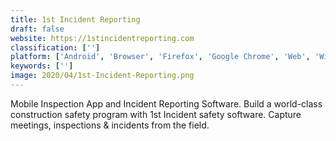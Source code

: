 ```yaml
---
title: 1st Incident Reporting
draft: false 
website: https://1stincidentreporting.com
classification: ['']
platform: ['Android', 'Browser', 'Firefox', 'Google Chrome', 'Web', 'Windows', 'iOS']
keywords: ['']
image: 2020/04/1st-Incident-Reporting.png
---
```

Mobile Inspection App and Incident Reporting Software. Build a world-class construction safety program with 1st Incident safety software. Capture meetings, inspections & incidents from the field.